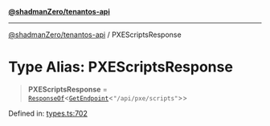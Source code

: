 [**@shadmanZero/tenantos-api**](../README.md)

***

[@shadmanZero/tenantos-api](../globals.md) / PXEScriptsResponse

# Type Alias: PXEScriptsResponse

> **PXEScriptsResponse** = [`ResponseOf`](ResponseOf.md)\<[`GetEndpoint`](GetEndpoint.md)\<`"/api/pxe/scripts"`\>\>

Defined in: [types.ts:702](https://github.com/shadmanZero/tenantos-api/blob/507575e6d82ab5e3b8a10f708778a3645f250cd6/src/types.ts#L702)
